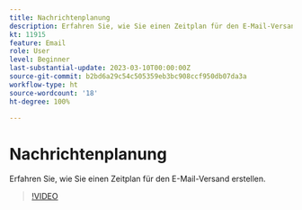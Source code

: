 ```yaml
---
title: Nachrichtenplanung
description: Erfahren Sie, wie Sie einen Zeitplan für den E-Mail-Versand erstellen.
kt: 11915
feature: Email
role: User
level: Beginner
last-substantial-update: 2023-03-10T00:00:00Z
source-git-commit: b2bd6a29c54c505359eb3bc908ccf950db07da3a
workflow-type: ht
source-wordcount: '18'
ht-degree: 100%

---
```



# Nachrichtenplanung

Erfahren Sie, wie Sie einen Zeitplan für den E-Mail-Versand erstellen.

>[!VIDEO](https://video.tv.adobe.com/v/3415919/?quality=12)

